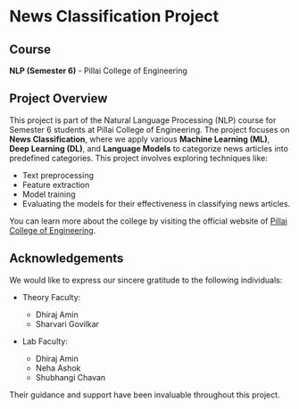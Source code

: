 # News Classification Project

## Course
**NLP (Semester 6)** - Pillai College of Engineering

## Project Overview
This project is part of the Natural Language Processing (NLP) course for Semester 6 students at Pillai College of Engineering. The project focuses on **News Classification**, where we apply various **Machine Learning (ML)**, **Deep Learning (DL)**, and **Language Models** to categorize news articles into predefined categories. This project involves exploring techniques like:
- Text preprocessing
- Feature extraction
- Model training
- Evaluating the models for their effectiveness in classifying news articles.

You can learn more about the college by visiting the official website of [Pillai College of Engineering](http://www.pce.ac.in/).

## Acknowledgements
We would like to express our sincere gratitude to the following individuals:

- Theory Faculty:
  - Dhiraj Amin
  - Sharvari Govilkar

- Lab Faculty:
  - Dhiraj Amin
  - Neha Ashok
  - Shubhangi Chavan

Their guidance and support have been invaluable throughout this project.
